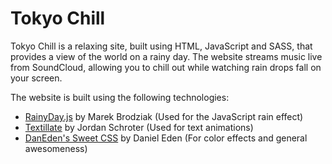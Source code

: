 Tokyo Chill
===========

Tokyo Chill is a relaxing site, built using HTML, JavaScript and SASS, that provides a view of the world on a rainy day.
The website streams music live from SoundCloud, allowing you to chill out while watching rain drops fall on your screen.

The website is built using the following technologies:
- [RainyDay.js](https://github.com/maroslaw/rainyday.js) by Marek Brodziak (Used for the JavaScript rain effect)
- [Textillate](https://github.com/jschr/textillate) by Jordan Schroter (Used for text animations)
- [DanEden's Sweet CSS](https://github.com/daneden/animate.css) by Daniel Eden (For color effects and general awesomeness)
